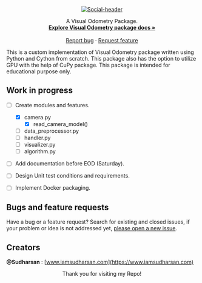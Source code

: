 <p align="center">
  <a href="https://github.com/Sudharsan10/Visual-Odometry-pkg">
    <img src=".\img\social_card.png" alt="Social-header">
  </a>  
</p>

<p align="center">
  A Visual Odometry Package.
  <br>
    <a href=""><strong>Explore Visual Odometry package docs »</strong></a>
    <br>
    <br>
    <a href="https://github.com/Sudharsan10/Visual-Odometry-pkg/issues/new">Report bug</a>
    ·
    <a href="https://github.com/Sudharsan10/Visual-Odometry-pkg/issues/new">Request feature</a>    
</p>


This is a custom implementation of Visual Odometry package written using Python and Cython from scratch. 
This package also has the option to utilize GPU with the help of CuPy package. This package is intended 
for educational purpose only.


## Work in progress
- [ ] Create modules and features.
    - [X] camera.py
        - [X] read_camera_model()
    - [ ] data_preprocessor.py
    - [ ] handler.py
    - [ ] visualizer.py
    - [ ] algorithm.py    
- [ ] Add documentation before EOD (Saturday).
- [ ] Design Unit test conditions and requirements.
- [ ] Implement Docker packaging.


## Bugs and feature requests
Have a bug or a feature request? Search for existing and closed issues, if your problem or idea is not addressed yet, 
[please open a new issue](https://github.com/Sudharsan10/Visual-Odometry-pkg/issues/new).

## Creators
**@Sudharsan** : [www.iamsudharsan.com](https://www.iamsudharsan.com)

<p align='center'>
    <a id='thanks'></a>
    Thank you for visiting my Repo!
</p>
